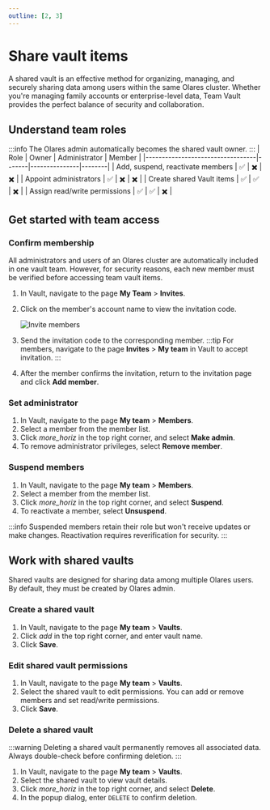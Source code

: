```yaml
---
outline: [2, 3]
---
```


# Share vault items
A shared vault is an effective method for organizing, managing, and securely sharing data among users within the same Olares cluster. Whether you're managing family accounts or enterprise-level data, Team Vault provides the perfect balance of security and collaboration.

## Understand team roles
:::info
The Olares admin automatically becomes the shared vault owner.
:::
| Role                             | Owner | Administrator | Member |
|----------------------------------|-------|---------------|--------|
| Add, suspend, reactivate members	 | ✅     | ✖️            | ✖️     |
| Appoint administrators           | ✅     | ✖️            | ✖️     |
| Create shared Vault items        | ✅     | ✅️            | ✖️     |
| Assign read/write permissions    | ✅     | ✅             | ✖️     |

## Get started with team access
### Confirm membership
All administrators and users of an Olares cluster are automatically included in one vault team. However, for security reasons, each new member must be verified before accessing team vault items.

1. In Vault, navigate to the page **My Team** > **Invites**.
2. Click on the member's account name to view the invitation code.

   ![Invite members](/images/manual/tasks/invite-members.png)
3. Send the invitation code to the corresponding member.
   :::tip
   For members, navigate to the page **Invites** > **My team** in Vault to accept invitation.
   :::
4. After the member confirms the invitation, return to the invitation page and click **Add member**.

### Set administrator
1. In Vault, navigate to the page **My team** > **Members**.
2. Select a member from the member list. 
3. Click <i class="material-symbols-outlined">more_horiz</i> in the top right corner, and select **Make admin**.
4. To remove administrator privileges, select **Remove member**.

### Suspend members
1. In Vault, navigate to the page **My team** > **Members**.
2. Select a member from the member list.
3. Click <i class="material-symbols-outlined">more_horiz</i> in the top right corner, and select **Suspend**.
4. To reactivate a member, select **Unsuspend**.

:::info
Suspended members retain their role but won't receive updates or make changes. Reactivation requires reverification for security.
:::

## Work with shared vaults
Shared vaults are designed for sharing data among multiple Olares users. By default, they must be created by Olares admin.
### Create a shared vault
1. In Vault, navigate to the page **My team** > **Vaults**.
2. Click <i class="material-symbols-outlined">add</i> in the top right corner, and enter vault name.
3. Click **Save**.

### Edit shared vault permissions
1. In Vault, navigate to the page **My team** > **Vaults**. 
2. Select the shared vault to edit permissions. You can add or remove members and set read/write permissions.
3. Click **Save**.

### Delete a shared vault
:::warning
Deleting a shared vault permanently removes all associated data. Always double-check before confirming deletion.
:::
1. In Vault, navigate to the page **My team** > **Vaults**.
2. Select the shared vault to view vault details.
3. Click <i class="material-symbols-outlined">more_horiz</i> in the top right corner, and select **Delete**.
4. In the popup dialog, enter `DELETE` to confirm deletion.
